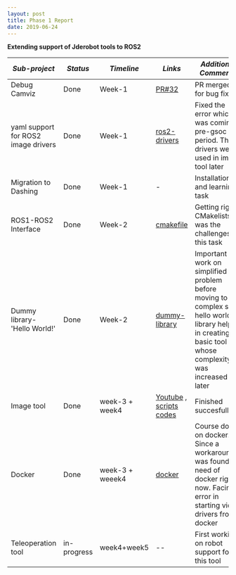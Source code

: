 ```yaml
---
layout: post
title: Phase 1 Report 
date: 2019-06-24 
---
```


**Extending support of Jderobot tools to ROS2**


| *Sub-project* |  *Status*     |  *Timeline* | *Links*  | *Additional Comments* |
| ------------- | ------------- | ----------- | ---------| --------------------- |      
| Debug Camviz      | Done | Week-1      |   [PR#32](https://github.com/JdeRobot/viz/pull/32)       |  PR merged for bug fixing        |                       |
| yaml support for ROS2 image drivers      | Done     |  Week-1       | [ros2-drivers](https://github.com/TheRoboticsClub/colab-gsoc2019-Pankhuri_Vanjani/tree/master/ros2-drivers)         | Fixed the error which was coming pre-gsoc period. These drivers were used in image tool later    |                    
| Migration to Dashing | Done      | Week-1          |    -      |   Installation and learning task                   |
| ROS1-ROS2 Interface | Done      |  Week-2         |  [cmakefile](https://github.com/TheRoboticsClub/colab-gsoc2019-Pankhuri_Vanjani/blob/master/dummyexample/CMakeLists.txt)        |    Getting right CMakelists.txt was the challenges of this task                 |
| Dummy library- 'Hello World!' | Done      |  Week-2         |    [dummy-library](https://github.com/TheRoboticsClub/colab-gsoc2019-Pankhuri_Vanjani/tree/master/dummyexample)      | Important to work on simplified problem before moving to complex so hello world! library helped in creating a basic tool whose complexity was increased later            |
| Image tool | Done      |   week-3  + week4      | [Youtube](https://www.youtube.com/watch?v=E6v-G0QFUSg&feature=youtu.be) , [scripts](https://github.com/TheRoboticsClub/colab-gsoc2019-Pankhuri_Vanjani/tree/master/image-tool-scripts) [codes](https://github.com/TheRoboticsClub/colab-gsoc2019-Pankhuri_Vanjani/tree/master/camera-interface) |  Finished succesfully                    |
| Docker | Done      |  week-3 + weeek4         | [docker](https://github.com/TheRoboticsClub/colab-gsoc2019-Pankhuri_Vanjani/tree/master/Dockerfiles)         |  Course done on docker. Since a workaround was found no need of docker right now. Facing error in starting video drivers from docker    |
| Teleoperation tool | in-progress      |  week4+week5       |    --     |  First working on robot support for this tool                                   |


